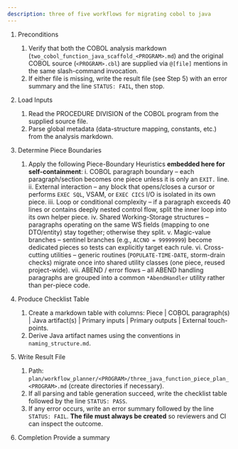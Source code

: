 ```yaml
---
description: three of five workflows for migrating cobol to java
---
```


1. Preconditions
   1. Verify that both the COBOL analysis markdown (`two_cobol_function_java_scaffold_<PROGRAM>.md`) and the original COBOL source (`<PROGRAM>.cbl`) are supplied via `@[file]` mentions in the same slash-command invocation.
   2. If either file is missing, write the result file (see Step 5) with an error summary and the line `STATUS: FAIL`, then stop.

2. Load Inputs
   1. Read the PROCEDURE DIVISION of the COBOL program from the supplied source file.
   2. Parse global metadata (data-structure mapping, constants, etc.) from the analysis markdown.

3. Determine Piece Boundaries
   1. Apply the following Piece-Boundary Heuristics **embedded here for self-containment**:
      i. COBOL paragraph boundary – each paragraph/section becomes one piece unless it is only an `EXIT.` line.
      ii. External interaction – any block that opens/closes a cursor or performs `EXEC SQL`, VSAM, or `EXEC CICS` I/O is isolated in its own piece.
      iii. Loop or conditional complexity – if a paragraph exceeds 40 lines or contains deeply nested control flow, split the inner loop into its own helper piece.
      iv. Shared Working-Storage structures – paragraphs operating on the same WS fields (mapping to one DTO/entity) stay together; otherwise they split.
      v. Magic-value branches – sentinel branches (e.g., `ACCNO = 99999999`) become dedicated pieces so tests can explicitly target each rule.
      vi. Cross-cutting utilities – generic routines (`POPULATE-TIME-DATE`, storm-drain checks) migrate once into shared utility classes (one piece, reused project-wide).
      vii. ABEND / error flows – all ABEND handling paragraphs are grouped into a common `*AbendHandler` utility rather than per-piece code.

4. Produce Checklist Table
   1. Create a markdown table with columns: Piece | COBOL paragraph(s) | Java artifact(s) | Primary inputs | Primary outputs | External touch-points.
   2. Derive Java artifact names using the conventions in `naming_structure.md`.

5. Write Result File
   1. Path: `plan/workflow_planner/<PROGRAM>/three_java_function_piece_plan_<PROGRAM>.md` (create directories if necessary).
   2. If all parsing and table generation succeed, write the checklist table followed by the line `STATUS: PASS`.
   3. If any error occurs, write an error summary followed by the line `STATUS: FAIL`. **The file must always be created** so reviewers and CI can inspect the outcome.

6. Completion
Provide a summary